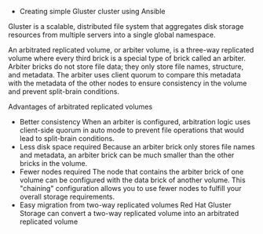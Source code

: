 - Creating simple Gluster cluster using Ansible


Gluster is a scalable, distributed file system that aggregates disk storage resources from multiple servers into a single global namespace.

An arbitrated replicated volume, or arbiter volume, is a three-way replicated volume where every third brick is a special type of brick called an arbiter. Arbiter bricks do not store file data; they only store file names, structure, and metadata. The arbiter uses client quorum to compare this metadata with the metadata of the other nodes to ensure consistency in the volume and prevent split-brain conditions.

Advantages of arbitrated replicated volumes

- Better consistency
    When an arbiter is configured, arbitration logic uses client-side quorum in auto mode to prevent file operations that would lead to split-brain conditions. 
- Less disk space required
    Because an arbiter brick only stores file names and metadata, an arbiter brick can be much smaller than the other bricks in the volume. 
- Fewer nodes required
    The node that contains the arbiter brick of one volume can be configured with the data brick of another volume. This "chaining" configuration allows you to use fewer nodes to fulfill your overall storage requirements. 
- Easy migration from two-way replicated volumes
    Red Hat Gluster Storage can convert a two-way replicated volume into an arbitrated replicated volume
